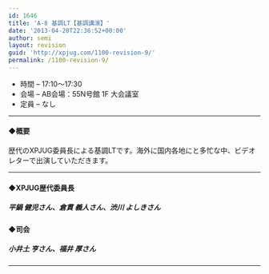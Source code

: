 ```yaml
---
id: 1646
title: 'A-8 基調LT【基調講演】'
date: '2013-04-20T22:36:52+00:00'
author: semi
layout: revision
guid: 'http://xpjug.com/1100-revision-9/'
permalink: /1100-revision-9/
---
```


- 時間 – 17:10〜17:30
- 会場 – AB会場：55N号館 1F 大会議室
- 定員 – なし

---

#### ◆概要

歴代のXPJUG委員長による基調LTです。海外に国内各地にと多忙な中、ビデオレターで出演していただきます。

---

#### ◆XPJUG歴代委員長

##### 平鍋 健児さん、倉貫 義人さん、渋川 よしきさん

#### ◆司会

##### 小井土 亨さん、福井 厚さん

---